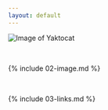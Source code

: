 ```yaml
---
layout: default
---
```

![Image of Yaktocat](https://octodex.github.com/images/yaktocat.png) 

<br>

{% include 02-image.md %}

<br>

{% include 03-links.md %}

